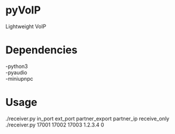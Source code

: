 # pyVoIP
Lightweight VoIP

# Dependencies  
-python3  
-pyaudio  
-miniupnpc  

# Usage  
./receiver.py in_port ext_port partner_export partner_ip receive_only  
./receiver.py 17001 17002 17003 1.2.3.4 0  
